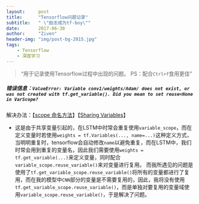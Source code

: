 ```yaml
---
layout:     post
title:      "Tensorflow问题记录"
subtitle:   " \"励志成为tf-boy\""
date:       2017-06-30
author:     "Ziven"
header-img: "img/post-bg-2015.jpg"
tags:
    - Tensorflow
    - 深度学习
---
```


> “用于记录使用Tensorflow过程中出现的问题。
PS：配合`Ctrl+f`食用更佳”

##### 错误信息：`ValueError: Variable conv1/weights/Adam/ does not exist, or was not created with tf.get_variable(). Did you mean to set reuse=None in VarScope?`
解决办法：【[scope 命名方法](https://morvanzhou.github.io/tutorials/machine-learning/tensorflow/5-12-scope/)】【[Sharing Variables](https://www.tensorflow.org/programmers_guide/variable_scope)】  
* 这是由于共享变量引起的，在LSTM中时常会重复使用`variable_scope`，而在定义变量时若使用`weights = tf.Variables(..., name=...)`这种定义方式，当明明重复时，tensorflow会自动修改`name`以避免重复，而在LSTM中，我们时常会用到重复的变量名，因此我们需要使用`weights = tf.get_variable(...)`来定义变量，同时配合`variable_scope.reuse_variable()`来对变量进行复用。
而我所遇见的问题是使用了`tf.get_variable_scope.reuse_variable()`将所有的变量都进行了复用，而在我的模型中`CNN`部分的变量是不需要复用的，因此，我将没有使用`tf.get_variable_scope.reuse_variable()`，而是单独对要复用的变量域使用`variable_scope.reuse_variable()`，于是解决了问题。
